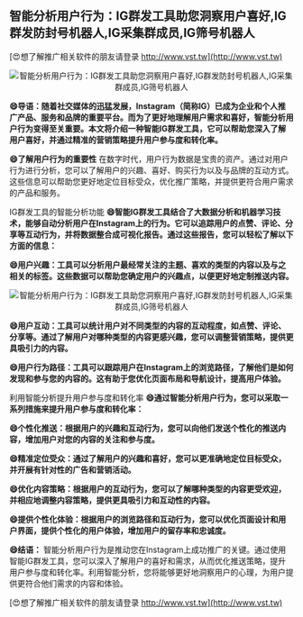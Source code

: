 ## **智能分析用户行为：IG群发工具助您洞察用户喜好,IG群发防封号机器人,IG采集群成员,IG筛号机器人**

[😍想了解推广相关软件的朋友请登录 http://www.vst.tw](http://www.vst.tw)

 <center><img src="https://vst.tw/MP4/tuiguang/png/7.png" alt="智能分析用户行为：IG群发工具助您洞察用户喜好,IG群发防封号机器人,IG采集群成员,IG筛号机器人"></center>

**😄导语：随着社交媒体的迅猛发展，Instagram（简称IG）已成为企业和个人推广产品、服务和品牌的重要平台。而为了更好地理解用户需求和喜好，智能分析用户行为变得至关重要。本文将介绍一种智能IG群发工具，它可以帮助您深入了解用户喜好，并通过精准的营销策略提升用户参与度和转化率。**

**😄了解用户行为的重要性**
在数字时代，用户行为数据是宝贵的资产。通过对用户行为进行分析，您可以了解用户的兴趣、喜好、购买行为以及与品牌的互动方式。这些信息可以帮助您更好地定位目标受众，优化推广策略，并提供更符合用户需求的产品和服务。

IG群发工具的智能分析功能
**😄智能IG群发工具结合了大数据分析和机器学习技术，能够自动分析用户在Instagram上的行为。它可以追踪用户的点赞、评论、分享等互动行为，并将数据整合成可视化报告。通过这些报告，您可以轻松了解以下方面的信息：**

**😄用户兴趣：工具可以分析用户最经常关注的主题、喜欢的类型的内容以及与之相关的标签。这些数据可以帮助您确定用户的兴趣点，以便更好地定制推送内容。**

 <center><img src="https://vst.tw/MP4/tuiguang/png/6.png" alt="智能分析用户行为：IG群发工具助您洞察用户喜好,IG群发防封号机器人,IG采集群成员,IG筛号机器人"></center>

**😄用户互动：工具可以统计用户对不同类型的内容的互动程度，如点赞、评论、分享等。通过了解用户对哪种类型的内容更感兴趣，您可以调整营销策略，提供更具吸引力的内容。**

**😄用户行为路径：工具可以跟踪用户在Instagram上的浏览路径，了解他们是如何发现和参与您的内容的。这有助于您优化页面布局和导航设计，提高用户体验。**

利用智能分析提升用户参与度和转化率
**😄通过智能分析用户行为，您可以采取一系列措施来提升用户参与度和转化率：**

**😄个性化推送：根据用户的兴趣和互动行为，您可以向他们发送个性化的推送内容，增加用户对您的内容的关注和参与度。**

**😄精准定位受众：通过了解用户的兴趣和喜好，您可以更准确地定位目标受众，并开展有针对性的广告和营销活动。**

**😄优化内容策略：根据用户的互动行为，您可以了解哪种类型的内容更受欢迎，并相应地调整内容策略，提供更具吸引力和互动性的内容。**

**😄提供个性化体验：根据用户的浏览路径和互动行为，您可以优化页面设计和用户界面，提供个性化的用户体验，增加用户的留存率和忠诚度。**

**😄结语：**
智能分析用户行为是推动您在Instagram上成功推广的关键。通过使用智能IG群发工具，您可以深入了解用户的喜好和需求，从而优化推送策略，提升用户参与度和转化率。利用智能分析，您将能够更好地洞察用户的心理，为用户提供更符合他们需求的内容和体验。

[😍想了解推广相关软件的朋友请登录 http://www.vst.tw](http://www.vst.tw)



